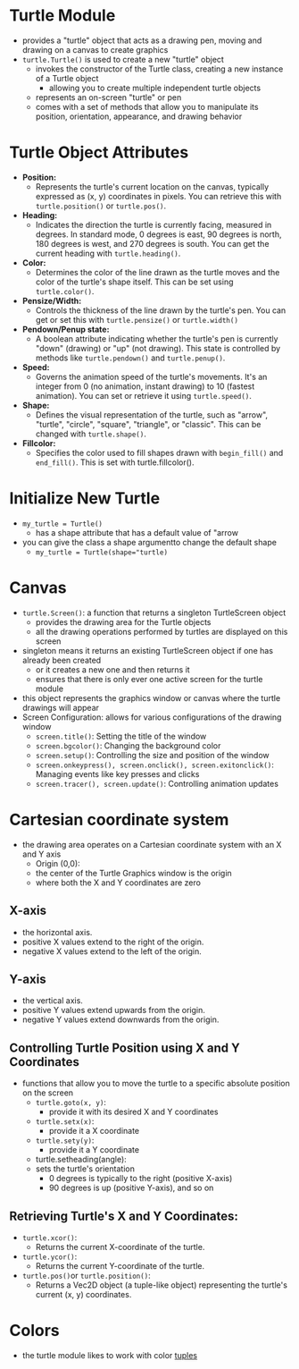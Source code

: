 # Turtle Module
- provides a "turtle" object that acts as a drawing pen, moving and drawing on a canvas to create graphics
- `turtle.Turtle()` is used to create a new "turtle" object
  - invokes the constructor of the Turtle class, creating a new instance of a Turtle object
    - allowing you to create multiple independent turtle objects
  - represents an on-screen "turtle" or pen 
  - comes with a set of methods that allow you to manipulate its position, orientation, appearance, and drawing behavior

# Turtle Object Attributes
- **Position:**
  - Represents the turtle's current location on the canvas, typically expressed as (x, y) coordinates in pixels. You can retrieve this with `turtle.position()` or `turtle.pos()`.
- **Heading:**
  - Indicates the direction the turtle is currently facing, measured in degrees. In standard mode, 0 degrees is east, 90 degrees is north, 180 degrees is west, and 270 degrees is south. You can get the current heading with `turtle.heading()`.
- **Color:**
  - Determines the color of the line drawn as the turtle moves and the color of the turtle's shape itself. This can be set using `turtle.color()`.
- **Pensize/Width:**
  - Controls the thickness of the line drawn by the turtle's pen. You can get or set this with `turtle.pensize()` or `turtle.width()`
- **Pendown/Penup state:**
  - A boolean attribute indicating whether the turtle's pen is currently "down" (drawing) or "up" (not drawing). This state is controlled by methods like `turtle.pendown()` and `turtle.penup()`.
- **Speed:**
  - Governs the animation speed of the turtle's movements. It's an integer from 0 (no animation, instant drawing) to 10 (fastest animation). You can set or retrieve it using `turtle.speed()`.
- **Shape:**
  - Defines the visual representation of the turtle, such as "arrow", "turtle", "circle", "square", "triangle", or "classic". This can be changed with `turtle.shape()`.
- **Fillcolor:**
  - Specifies the color used to fill shapes drawn with `begin_fill()` and `end_fill()`. This is set with turtle.fillcolor().


# Initialize New Turtle
- `my_turtle = Turtle()`
  - has a shape attribute that has a default value of "arrow
- you can give the class a shape argumentto change the default shape
  - `my_turtle = Turtle(shape="turtle)`





# Canvas
- `turtle.Screen()`: a function that returns a singleton TurtleScreen object
  - provides the drawing area for the Turtle objects
  - all the drawing operations performed by turtles are displayed on this screen
- singleton means it returns an existing TurtleScreen object if one has already been created
  - or it creates a new one and then returns it
  - ensures that there is only ever one active screen for the turtle module
- this object represents the graphics window or canvas where the turtle drawings will appear
- Screen Configuration: allows for various configurations of the drawing window 
  - `screen.title()`: Setting the title of the window 
  - `screen.bgcolor()`: Changing the background color 
  - `screen.setup()`: Controlling the size and position of the window 
  - `screen.onkeypress(), screen.onclick(), screen.exitonclick()`: Managing events like key presses and clicks 
  - `screen.tracer(), screen.update()`: Controlling animation updates


# Cartesian coordinate system
- the drawing area operates on a Cartesian coordinate system with an X and Y axis
  - Origin (0,0):
  - the center of the Turtle Graphics window is the origin
  - where both the X and Y coordinates are zero
## X-axis
- the horizontal axis.
- positive X values extend to the right of the origin.
- negative X values extend to the left of the origin.

## Y-axis
- the vertical axis.
- positive Y values extend upwards from the origin.
- negative Y values extend downwards from the origin.

## Controlling Turtle Position using X and Y Coordinates
- functions that allow you to move the turtle to a specific absolute position on the screen
  - `turtle.goto(x, y)`:
    - provide it with its desired X and Y coordinates
  - `turtle.setx(x)`:
    - provide it a X coordinate
  - `turtle.sety(y)`:
    - provide it a Y coordinate
  - turtle.setheading(angle):
  - sets the turtle's orientation
    - 0 degrees is typically to the right (positive X-axis)
    - 90 degrees is up (positive Y-axis), and so on

## Retrieving Turtle's X and Y Coordinates:
- `turtle.xcor()`: 
  - Returns the current X-coordinate of the turtle.
- `turtle.ycor()`: 
  - Returns the current Y-coordinate of the turtle.
- `turtle.pos()`or `turtle.position()`:
  - Returns a Vec2D object (a tuple-like object) representing the turtle's current (x, y) coordinates.

  

  

# Colors
- the turtle module likes to work with color [tuples]()